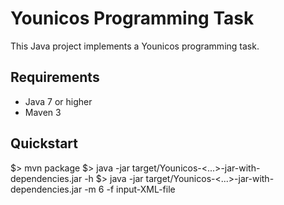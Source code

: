 Younicos Programming Task
=========================

This Java project implements a Younicos programming task.  


Requirements
------------

* Java 7 or higher
* Maven 3


Quickstart
-----------

$> mvn package
$> java -jar target/Younicos-<...>-jar-with-dependencies.jar -h
$> java -jar target/Younicos-<...>-jar-with-dependencies.jar -m 6 -f input-XML-file

